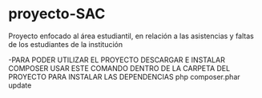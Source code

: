 # proyecto-SAC
Proyecto enfocado al área estudiantil, en relación a las asistencias y faltas de los estudiantes de la institución  

-PARA PODER UTILIZAR EL PROYECTO DESCARGAR E INSTALAR COMPOSER
USAR ESTE COMANDO DENTRO DE LA CARPETA DEL PROYECTO PARA INSTALAR LAS DEPENDENCIAS
php composer.phar update


